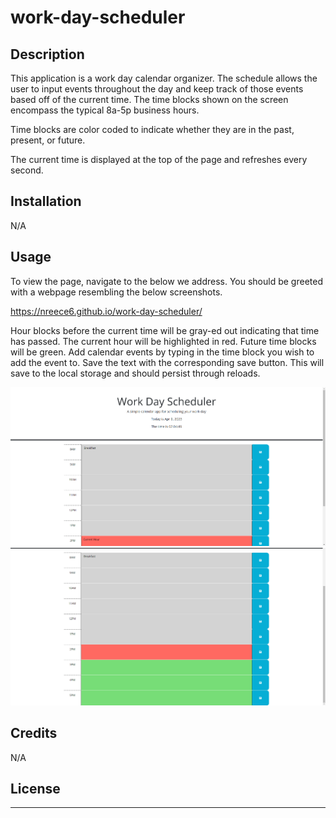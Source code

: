 # work-day-scheduler

## Description

This application is a work day calendar organizer. The schedule allows the user to input events throughout the day and keep track of those events based off of the current time. The time blocks shown on the screen encompass the typical 8a-5p business hours.

Time blocks are color coded to indicate whether they are in the past, present, or future. 

The current time is displayed at the top of the page and refreshes every second. 

## Installation

N/A

## Usage

To view the page, navigate to the below we address. You should be greeted with a webpage resembling the below screenshots.

https://nreece6.github.io/work-day-scheduler/

Hour blocks before the current time will be gray-ed out indicating that time has passed. The current hour will be highlighted in red. Future time blocks will be green. Add calendar events by typing in the time block you wish to add the event to. Save the text with the corresponding save button. This will save to the local storage and should persist through reloads.

![alt text](assets/work-day-scheduler-1.PNG)
![alt text](assets/work-day-scheduler-2.PNG)


## Credits

N/A

## License



---

